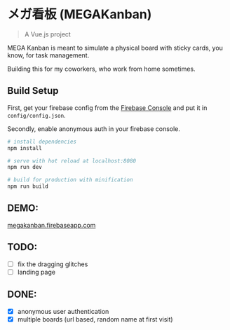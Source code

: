 # メガ看板 (MEGAKanban)

> A Vue.js project

MEGA Kanban is meant to simulate a physical board with sticky cards, you know, for task management.

Building this for my coworkers, who work from home sometimes.

## Build Setup

First, get your firebase config from the [Firebase Console](https://console.firebase.google.com/) and put it in `config/config.json`.

Secondly, enable anonymous auth in your firebase console.

``` bash
# install dependencies
npm install

# serve with hot reload at localhost:8080
npm run dev

# build for production with minification
npm run build
```

## DEMO:

[megakanban.firebaseapp.com](http://megakanban.firebaseapp.com)

## TODO:

 - [ ] fix the dragging glitches
 - [ ] landing page

## DONE:

 - [x] anonymous user authentication
 - [x] multiple boards (url based, random name at first visit)
